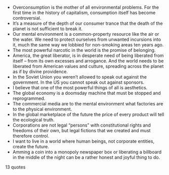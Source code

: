  - Overconsumption is the mother of all environmental problems. For the first time in the history of capitalism, consumption itself has become controversial.
 - It’s a measure of the depth of our consumer trance that the death of the planet is not sufficient to break it.
 - Our mental environment is a common-property resource like the air or the water. We need to protect ourselves from unwanted incursions into it, much the same way we lobbied for non-smoking areas ten years ago.
 - The most powerful narcotic in the world is the promise of belonging.
 - America, the great liberator, is in desperate need of being liberated from itself – from its own excesses and arrogance. And the world needs to be liberated from American values and culture, spreading across the planet as if by divine providence.
 - In the Soviet Union you weren’t allowed to speak out against the government. In the US you cannot speak out against sponsors.
 - I believe that one of the most powerful things of all is aesthetics.
 - The global economy is a doomsday machine that must be stopped and reprogrammed.
 - The commercial media are to the mental environment what factories are to the physical environment.
 - In the global marketplace of the future the price of every product will tell the ecological truth.
 - Corporations are not legal “persons” with constitutional rights and freedoms of their own, but legal fictions that we created and must therefore control.
 - I want to live in a world where human beings, not corporate entities, create the future.
 - Amming a coin into a monopoly newspaper box or liberating a billboard in the middle of the night can be a rather honest and joyful thing to do.

13 quotes